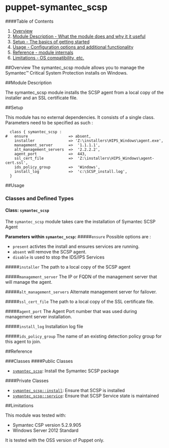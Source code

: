 # puppet-symantec_scsp

####Table of Contents

1. [Overview](#overview)
2. [Module Description - What the module does and why it it useful](#module-description)
3. [Setup - The basics of getting started](#setup)
4. [Usage - Configuration options and additional functionality](#usage)
5. [Reference - module internals](#reference)
6. [Limitations - OS compatibility, etc.](#limitations)

##Overview
The symantec_scsp module allows you to manage the Symantec™ Critical System Protection installs on Windows.

##Module Description

The symantec_scsp module installs the SCSP agent from a local copy of the installer and an SSL certificate file. 

##Setup

This module has no external dependencies. It consists of a single class.
Parameters need to be specified as such : 

```puppet
  class { symantec_scsp :
#   ensure                  => absent,
    installer               => 'Z:\installers\HIPS_Windows\agent.exe',
    management_server       =>  '1.1.1.1',
    alt_management_servers  =>  '2.2.2.2',
    agent_port              =>  443,
    ssl_cert_file           =>  'Z:\installers\HIPS_Windows\agent-cert.ssl',
    ids_policy_group        =>  'Windows',
    install_log             =>  'c:\SCSP_install.log',
  }
```


##Usage

### Classes and Defined Types
#### Class: `symantec_scsp`
The `symantec_scsp` module takes care the installation of Symantec SCSP Agent 

**Parameters within `symantec_scsp`:**
#####`ensure`
Possible options are :
* `present` activtes the install and ensures services are running.
* `absent` will remove the SCSP agent.
* `disable` is used to stop the IDS/IPS Services

#####`installer`
The path to a local copy of the SCSP agent

#####`management_server`
The IP  or FQDN of the management server that will manage the agent.

#####`alt_management_servers`
Alternate management server for failover.

#####`ssl_cert_file`
The path to a local copy of the SSL certificate file.

#####`agent_port`
The Agent Port number that was used during management server installation.

#####`install_log`
Installation log file

#####`ids_policy_group`
The name of an existing detection policy group for this agent to join.

##Reference

###Classes
####Public Classes
* [`symantec_scsp`](#class-symantec_scsp): Install the Symantec SCSP package

####Private Classes
* [`symantec_scsp::install`](#class-install): Ensure that SCSP is installed 
* [`symantec_scsp::service`](#class-service): Ensure that SCSP Service state is maintained 


##Limitations

This module was tested with:

* Symantec CSP version 5.2.9.905
* Windows Server 2012 Standard

It is tested with the OSS version of Puppet only.


